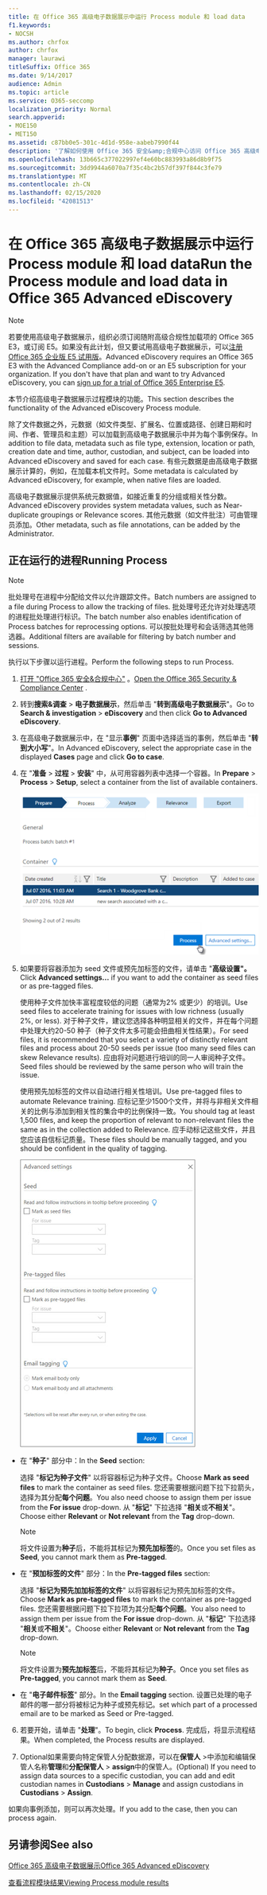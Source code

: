 ```yaml
---
title: 在 Office 365 高级电子数据展示中运行 Process module 和 load data
f1.keywords:
- NOCSH
ms.author: chrfox
author: chrfox
manager: laurawi
titleSuffix: Office 365
ms.date: 9/14/2017
audience: Admin
ms.topic: article
ms.service: O365-seccomp
localization_priority: Normal
search.appverid:
- MOE150
- MET150
ms.assetid: c87bb0e5-301c-4d1d-958e-aabeb7990f44
description: '了解如何使用 Office 365 安全&amp;合规中心访问 Office 365 高级电子数据展示，并运行 Process module for a case。  '
ms.openlocfilehash: 13b665c377022997ef4e60bc883993a86d8b9f75
ms.sourcegitcommit: 3dd9944a6070a7f35c4bc2b57df397f844c3fe79
ms.translationtype: MT
ms.contentlocale: zh-CN
ms.lasthandoff: 02/15/2020
ms.locfileid: "42081513"
---
```

# <a name="run-the-process-module-and-load-data-in-office-365-advanced-ediscovery"></a><span data-ttu-id="6dd5f-103">在 Office 365 高级电子数据展示中运行 Process module 和 load data</span><span class="sxs-lookup"><span data-stu-id="6dd5f-103">Run the Process module and load data in Office 365 Advanced eDiscovery</span></span>

> [!NOTE]
> <span data-ttu-id="6dd5f-p101">若要使用高级电子数据展示，组织必须订阅随附高级合规性加载项的 Office 365 E3，或订阅 E5。如果没有此计划，但又要试用高级电子数据展示，可以[注册 Office 365 企业版 E5 试用版](https://go.microsoft.com/fwlink/p/?LinkID=698279)。</span><span class="sxs-lookup"><span data-stu-id="6dd5f-p101">Advanced eDiscovery requires an Office 365 E3 with the Advanced Compliance add-on or an E5 subscription for your organization. If you don't have that plan and want to try Advanced eDiscovery, you can [sign up for a trial of Office 365 Enterprise E5](https://go.microsoft.com/fwlink/p/?LinkID=698279).</span></span> 
  
<span data-ttu-id="6dd5f-106">本节介绍高级电子数据展示过程模块的功能。</span><span class="sxs-lookup"><span data-stu-id="6dd5f-106">This section describes the functionality of the Advanced eDiscovery Process module.</span></span> 
  
<span data-ttu-id="6dd5f-107">除了文件数据之外，元数据（如文件类型、扩展名、位置或路径、创建日期和时间、作者、管理员和主题）可以加载到高级电子数据展示中并为每个事例保存。</span><span class="sxs-lookup"><span data-stu-id="6dd5f-107">In addition to file data, metadata such as file type, extension, location or path, creation date and time, author, custodian, and subject, can be loaded into Advanced eDiscovery and saved for each case.</span></span> <span data-ttu-id="6dd5f-108">有些元数据是由高级电子数据展示计算的，例如，在加载本机文件时。</span><span class="sxs-lookup"><span data-stu-id="6dd5f-108">Some metadata is calculated by Advanced eDiscovery, for example, when native files are loaded.</span></span> 
  
<span data-ttu-id="6dd5f-109">高级电子数据展示提供系统元数据值，如接近重复的分组或相关性分数。</span><span class="sxs-lookup"><span data-stu-id="6dd5f-109">Advanced eDiscovery provides system metadata values, such as Near-duplicate groupings or Relevance scores.</span></span> <span data-ttu-id="6dd5f-110">其他元数据（如文件批注）可由管理员添加。</span><span class="sxs-lookup"><span data-stu-id="6dd5f-110">Other metadata, such as file annotations, can be added by the Administrator.</span></span> 
  
## <a name="running-process"></a><span data-ttu-id="6dd5f-111">正在运行的进程</span><span class="sxs-lookup"><span data-stu-id="6dd5f-111">Running Process</span></span>

> [!NOTE]
> <span data-ttu-id="6dd5f-112">批处理号在进程中分配给文件以允许跟踪文件。</span><span class="sxs-lookup"><span data-stu-id="6dd5f-112">Batch numbers are assigned to a file during Process to allow the tracking of files.</span></span> <span data-ttu-id="6dd5f-113">批处理号还允许对处理选项的进程批处理进行标识。</span><span class="sxs-lookup"><span data-stu-id="6dd5f-113">The batch number also enables identification of Process batches for reprocessing options.</span></span> <span data-ttu-id="6dd5f-114">可以按批处理号和会话筛选其他筛选器。</span><span class="sxs-lookup"><span data-stu-id="6dd5f-114">Additional filters are available for filtering by batch number and sessions.</span></span> 
  
<span data-ttu-id="6dd5f-115">执行以下步骤以运行进程。</span><span class="sxs-lookup"><span data-stu-id="6dd5f-115">Perform the following steps to run Process.</span></span>
  
1. <span data-ttu-id="6dd5f-116">[打开 "Office 365 安全&amp;合规中心"](go-to-the-securitycompliance-center.md) 。</span><span class="sxs-lookup"><span data-stu-id="6dd5f-116">[Open the Office 365 Security &amp; Compliance Center](go-to-the-securitycompliance-center.md) .</span></span> 
    
2. <span data-ttu-id="6dd5f-117">转到**搜索&amp;调查** \> **电子数据展示**，然后单击 "**转到高级电子数据展示**"。</span><span class="sxs-lookup"><span data-stu-id="6dd5f-117">Go to **Search &amp; investigation** \> **eDiscovery** and then click **Go to Advanced eDiscovery**.</span></span>
    
3. <span data-ttu-id="6dd5f-118">在高级电子数据展示中，在 "显示**事例**" 页面中选择适当的事例，然后单击 "**转到大小写**"。</span><span class="sxs-lookup"><span data-stu-id="6dd5f-118">In Advanced eDiscovery, select the appropriate case in the displayed **Cases** page and click **Go to case**.</span></span>
    
4. <span data-ttu-id="6dd5f-119">在 "**准备** \> **过程** \> **安装**" 中，从可用容器列表中选择一个容器。</span><span class="sxs-lookup"><span data-stu-id="6dd5f-119">In **Prepare** \> **Process** \> **Setup**, select a container from the list of available containers.</span></span>
    
    ![单击 "处理" 以将搜索结果添加到案例](../media/50bdc55c-d378-4881-b302-31ef785fa359.png)
  
5. <span data-ttu-id="6dd5f-121">如果要将容器添加为 seed 文件或预先加标签的文件，请单击 "**高级设置"。**</span><span class="sxs-lookup"><span data-stu-id="6dd5f-121">Click **Advanced settings...** if you want to add the container as seed files or as pre-tagged files.</span></span> 
    
    <span data-ttu-id="6dd5f-122">使用种子文件加快丰富程度较低的问题（通常为2% 或更少）的培训。</span><span class="sxs-lookup"><span data-stu-id="6dd5f-122">Use seed files to accelerate training for issues with low richness (usually 2%, or less).</span></span> <span data-ttu-id="6dd5f-123">对于种子文件，建议您选择各种明显相关的文件，并在每个问题中处理大约20-50 种子（种子文件太多可能会扭曲相关性结果）。</span><span class="sxs-lookup"><span data-stu-id="6dd5f-123">For seed files, it is recommended that you select a variety of distinctly relevant files and process about 20-50 seeds per issue (too many seed files can skew Relevance results).</span></span> <span data-ttu-id="6dd5f-124">应由将对问题进行培训的同一人审阅种子文件。</span><span class="sxs-lookup"><span data-stu-id="6dd5f-124">Seed files should be reviewed by the same person who will train the issue.</span></span>
    
    <span data-ttu-id="6dd5f-125">使用预先加标签的文件以自动进行相关性培训。</span><span class="sxs-lookup"><span data-stu-id="6dd5f-125">Use pre-tagged files to automate Relevance training.</span></span> <span data-ttu-id="6dd5f-126">应标记至少1500个文件，并将与非相关文件相关的比例与添加到相关性的集合中的比例保持一致。</span><span class="sxs-lookup"><span data-stu-id="6dd5f-126">You should tag at least 1,500 files, and keep the proportion of relevant to non-relevant files the same as in the collection added to Relevance.</span></span> <span data-ttu-id="6dd5f-127">应手动标记这些文件，并且您应该自信标记质量。</span><span class="sxs-lookup"><span data-stu-id="6dd5f-127">These files should be manually tagged, and you should be confident in the quality of tagging.</span></span>
    
    ![用于处理批处理文件的 "高级设置" 页的屏幕截图](../media/3c25cb78-4484-41e5-bd34-3753c7ab6cf2.jpg)
  
  - <span data-ttu-id="6dd5f-129">在 "**种子**" 部分中：</span><span class="sxs-lookup"><span data-stu-id="6dd5f-129">In the **Seed** section:</span></span> 
    
    <span data-ttu-id="6dd5f-130">选择 "**标记为种子文件**" 以将容器标记为种子文件。</span><span class="sxs-lookup"><span data-stu-id="6dd5f-130">Choose **Mark as seed files** to mark the container as seed files.</span></span> <span data-ttu-id="6dd5f-131">您还需要根据问题下拉下拉箭头，选择为其分配**每个问题**。</span><span class="sxs-lookup"><span data-stu-id="6dd5f-131">You also need choose to assign them per issue from the **For issue** drop-down.</span></span> <span data-ttu-id="6dd5f-132">从 "**标记**" 下拉选择 "**相关**或**不相关**"。</span><span class="sxs-lookup"><span data-stu-id="6dd5f-132">Choose either **Relevant** or **Not relevant** from the **Tag** drop-down.</span></span> 
    
    > [!NOTE]
    > <span data-ttu-id="6dd5f-133">将文件设置为**种子**后，不能将其标记为**预先加标签**的。</span><span class="sxs-lookup"><span data-stu-id="6dd5f-133">Once you set files as **Seed**, you cannot mark them as **Pre-tagged**.</span></span> 
  
  - <span data-ttu-id="6dd5f-134">在 "**预加标签的文件**" 部分：</span><span class="sxs-lookup"><span data-stu-id="6dd5f-134">In the **Pre-tagged files** section:</span></span> 
    
    <span data-ttu-id="6dd5f-135">选择 "**标记为预先加加标签的文件**" 以将容器标记为预先加标签的文件。</span><span class="sxs-lookup"><span data-stu-id="6dd5f-135">Choose **Mark as pre-tagged files** to mark the container as pre-tagged files.</span></span> <span data-ttu-id="6dd5f-136">您还需要根据问题下拉下拉项为其分配**每个问题**。</span><span class="sxs-lookup"><span data-stu-id="6dd5f-136">You also need to assign them per issue from the **For issue** drop-down.</span></span> <span data-ttu-id="6dd5f-137">从 "**标记**" 下拉选择 "**相关**或**不相关**"。</span><span class="sxs-lookup"><span data-stu-id="6dd5f-137">Choose either **Relevant** or **Not relevant** from the **Tag** drop-down.</span></span> 
    
    > [!NOTE]
    > <span data-ttu-id="6dd5f-138">将文件设置为**预先加标签**后，不能将其标记为**种子**。</span><span class="sxs-lookup"><span data-stu-id="6dd5f-138">Once you set files as **Pre-tagged**, you cannot mark them as **Seed**.</span></span> 
  
  - <span data-ttu-id="6dd5f-139">在 "**电子邮件标签**" 部分。</span><span class="sxs-lookup"><span data-stu-id="6dd5f-139">In the **Email tagging** section.</span></span> <span data-ttu-id="6dd5f-140">设置已处理的电子邮件的哪一部分将被标记为种子或预先标记。</span><span class="sxs-lookup"><span data-stu-id="6dd5f-140">set which part of a processed email are to be marked as Seed or Pre-tagged.</span></span> 
    
6. <span data-ttu-id="6dd5f-141">若要开始，请单击 "**处理**"。</span><span class="sxs-lookup"><span data-stu-id="6dd5f-141">To begin, click **Process**.</span></span> <span data-ttu-id="6dd5f-142">完成后，将显示流程结果。</span><span class="sxs-lookup"><span data-stu-id="6dd5f-142">When completed, the Process results are displayed.</span></span>
    
7. <span data-ttu-id="6dd5f-143">Optional如果需要向特定保管人分配数据源，可以在**保管人** \>中添加和编辑保管人名称**管理**和**分配保管人** \> **assign**中的保管人。</span><span class="sxs-lookup"><span data-stu-id="6dd5f-143">(Optional) If you need to assign data sources to a specific custodian, you can add and edit custodian names in **Custodians** \> **Manage** and assign custodians in **Custodians** \> **Assign**.</span></span> 
    
<span data-ttu-id="6dd5f-144">如果向事例添加，则可以再次处理。</span><span class="sxs-lookup"><span data-stu-id="6dd5f-144">If you add to the case, then you can process again.</span></span>
  
## <a name="see-also"></a><span data-ttu-id="6dd5f-145">另请参阅</span><span class="sxs-lookup"><span data-stu-id="6dd5f-145">See also</span></span>

[<span data-ttu-id="6dd5f-146">Office 365 高级电子数据展示</span><span class="sxs-lookup"><span data-stu-id="6dd5f-146">Office 365 Advanced eDiscovery</span></span>](office-365-advanced-ediscovery.md)
  
[<span data-ttu-id="6dd5f-147">查看流程模块结果</span><span class="sxs-lookup"><span data-stu-id="6dd5f-147">Viewing Process module results</span></span>](view-process-module-results-in-advanced-ediscovery.md)

